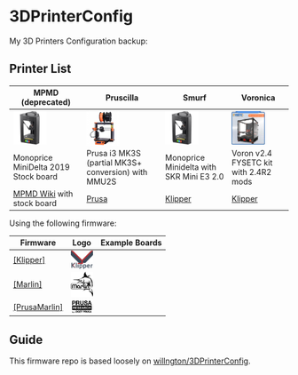 # 3DPrinterConfig

My 3D Printers Configuration backup:

## Printer List

MPMD (deprecated) | Pruscilla | Smurf | Voronica
------------------|-----------|-------|---------
<img align="left" width=60 src="docs/images/mpmd-logo.png" /> | <img align="left" width=60 src="docs/images/prusa-mk3s-logo.jpeg" /> | <img align="left" width=60 src="docs/images/mpmd-logo.png" /> | <img align="left" width=60 src="docs/images/FYSETC-VORON-2-4-V2-4-350x350x350mm-CoreXY-High-Quality-3D-Printer-Kit.jpg" />
Monoprice MiniDelta 2019 Stock board | Prusa i3 MK3S (partial MK3S+ conversion) with MMU2S | Monoprice Minidelta with SKR Mini E3 2.0 | Voron v2.4 FYSETC kit with 2.4R2 mods
[MPMD Wiki](https://mpminidelta.com/) with stock board | [Prusa](https://prusa3d.com) | [Klipper](Klipper3d.org) | [Klipper](Klipper3d.org)

Using the following firmware:

Firmware|Logo  |Example Boards
--------|------|--------------
[[Klipper]](https://www.klipper3d.org/) | <img align="left" width=40 src="docs/images/klipper-logo-small.png" />
[[Marlin]](https://marlinfw.org/) | <img align="left" width=40 src="docs/images/marlin-logo-small.png" />
[[PrusaMarlin]](https://github.com/prusa3d/Prusa-Firmware) | <img align="left" width=40 src="docs/images/prusa-logo-small.svg" />

## Guide

This firmware repo is based loosely on [willngton/3DPrinterConfig](https://github.com/willngton/3DPrinterConfig).
